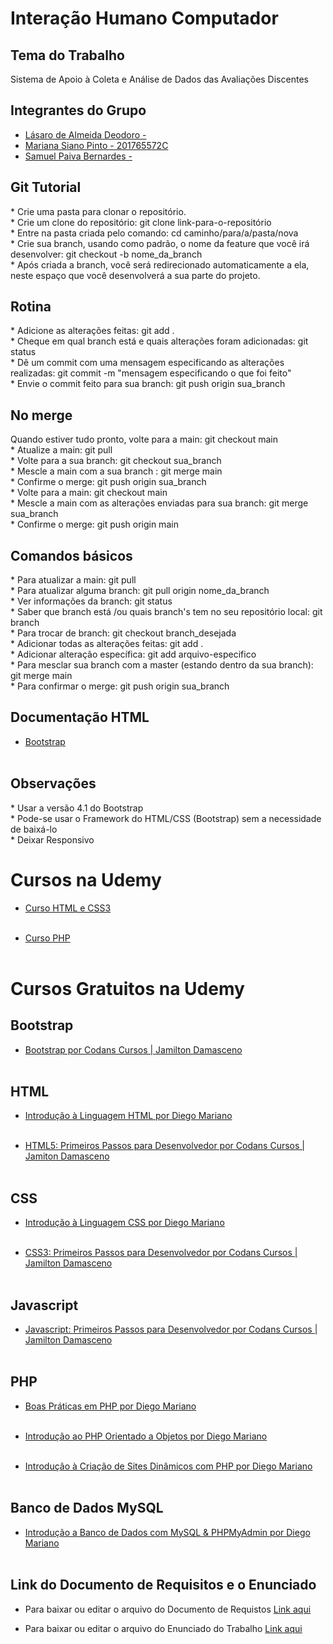 # Interação Humano Computador

## Tema do Trabalho

Sistema de Apoio à Coleta e Análise de Dados das Avaliações Discentes

## Integrantes do Grupo

* [Lásaro de Almeida Deodoro - ](https://github.com/)
* [Mariana Siano Pinto - 201765572C](https://github.com/MarianaSiano07)
* [Samuel Paiva Bernardes - ](https://github.com/samuka105)

## Git Tutorial

\* Crie uma pasta para clonar o repositório. <br>
\* Crie um clone do repositório: git clone link-para-o-repositório <br>
\* Entre na pasta criada pelo comando: cd caminho/para/a/pasta/nova <br>
\* Crie sua branch, usando como padrão, o nome da feature que você irá desenvolver: git checkout -b nome_da_branch <br>
\* Após criada a branch, você será redirecionado automaticamente a ela, neste espaço que você desenvolverá a sua parte do projeto.

## Rotina

\* Adicione as alterações feitas: git add . <br>
\* Cheque em qual branch está e quais alterações foram adicionadas: git status <br>
\* Dê um commit com uma mensagem especificando as alterações realizadas: git commit -m "mensagem especificando o que foi feito" <br>
\* Envie o commit feito para sua branch: git push origin sua_branch <br>

## No merge

Quando estiver tudo pronto, volte para a main: git checkout main <br>
\* Atualize a main: git pull <br>
\* Volte para a sua branch: git checkout sua_branch <br>
\* Mescle a main com a sua branch : git merge main <br>
\* Confirme o merge: git push origin sua_branch <br>
\* Volte para a main: git checkout main <br>
\* Mescle a main com as alterações enviadas para sua branch: git merge sua_branch <br>
\* Confirme o merge: git push origin main

## Comandos básicos

\* Para atualizar a main: git pull <br>
\* Para atualizar alguma branch: git pull origin nome_da_branch <br>
\* Ver informações da branch: git status <br>
\* Saber que branch está /ou quais branch's tem no seu repositório local: git branch <br>
\* Para trocar de branch: git checkout branch_desejada <br>
\* Adicionar todas as alterações feitas: git add . <br>
\* Adicionar alteração específica: git add arquivo-especifico <br>
\* Para mesclar sua branch com a master (estando dentro da sua branch): git merge main <br>
\* Para confirmar o merge: git push origin sua_branch

## Documentação HTML

* [Bootstrap](https://getbootstrap.com.br) <br><br>

## Observações

\* Usar a versão 4.1 do Bootstrap <br>
\* Pode-se usar o Framework do HTML/CSS (Bootstrap) sem a necessidade de baixá-lo <br>
\* Deixar Responsivo <br>

# Cursos na Udemy

* [Curso HTML e CSS3](https://www.udemy.com/course/curso-pratico-html-css-construa-seu-portfolio-online/#overviewtps) <br><br>

* [Curso PHP](https://www.udemy.com/course/web-completo/#overview) <br><br>

# Cursos Gratuitos na Udemy

## Bootstrap

* [Bootstrap por Codans Cursos | Jamilton Damasceno](https://www.udemy.com/course/draft/3959224/learn/lecture/26390070?start=0#overview) <br><br>

## HTML

* [Introdução à Linguagem HTML por Diego Mariano](https://www.udemy.com/course/introducao-a-linguagem-html/learn/lecture/9891832?start=0#overview) <br><br>

* [HTML5: Primeiros Passos para Desenvolvedor por Codans Cursos | Jamiton Damasceno](https://www.udemy.com/course/draft/3953634/learn/lecture/26390024?start=0#overview) <br><br>

## CSS

* [Introdução à Linguagem CSS por Diego Mariano](https://www.udemy.com/course/introducao-a-linguagem-css/learn/lecture/11902866?start=0#overview) <br><br>

* [CSS3: Primeiros Passos para Desenvolvedor por Codans Cursos | Jamilton Damasceno](https://www.udemy.com/course/draft/3959170/learn/lecture/26452788?start=0#overview) <br><br>

## Javascript

* [Javascript: Primeiros Passos para Desenvolvedor por Codans Cursos | Jamilton Damasceno](https://www.udemy.com/course/draft/3953624/learn/lecture/26390060?start=0#overview) <br><br>

## PHP

* [Boas Práticas em PHP por Diego Mariano](https://www.udemy.com/course/draft/1902516/learn/lecture/11709236?start=0#overview) <br><br>

* [Introdução ao PHP Orientado a Objetos por Diego Mariano](https://www.udemy.com/course/php-orientado-a-objetos/learn/lecture/11823472?start=0#overview) <br><br>

* [Introdução à Criação de Sites Dinâmicos com PHP por Diego Mariano](https://www.udemy.com/course/criacao-de-paginas-de-internet-dinamicas-com-php-basico/learn/lecture/9850364?start=0#overview) <br><br>

## Banco de Dados MySQL

* [Introdução a Banco de Dados com MySQL & PHPMyAdmin por Diego Mariano](https://www.udemy.com/course/mysql_phpmyadmin/learn/lecture/12827153?start=0#overview) <br><br>

## Link do Documento de Requisitos e o Enunciado

* Para baixar ou editar o arquivo do Documento de Requistos [Link aqui](https://docs.google.com/document/d/12trshuUEvP62mQZ1d1a5LaLJRkfeT-uG34bosyHo_ns/edit) <br>

* Para baixar ou editar o arquivo do Enunciado do Trabalho [Link aqui](https://drive.google.com/file/d/1WZ94AtaB0S_1F55-SiTuxlVjSJ6l7Xbe/view) <br>